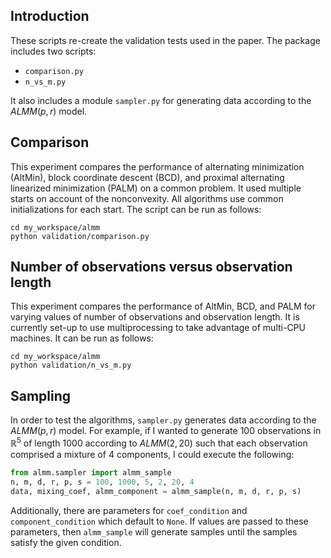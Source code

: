 ## Introduction

These scripts re-create the validation tests used in the paper. The package includes two scripts:

- `comparison.py`
- `n_vs_m.py`

It also includes a module `sampler.py` for generating data according to the $`ALMM(p, r)`$ model.

## Comparison

This experiment compares the performance of alternating minimization (AltMin), block coordinate descent (BCD), and 
proximal alternating linearized minimization (PALM) on a common problem. It used multiple starts on account of the 
nonconvexity. All algorithms use common initializations for each start. The script can be run as follows:

```
cd my_workspace/almm
python validation/comparison.py
```

## Number of observations versus observation length

This experiment compares the performance of AltMin, BCD, and PALM for varying values of number of observations and 
observation length. It is currently set-up to use multiprocessing to take advantage of multi-CPU machines. It can be run
as follows:

```
cd my_workspace/almm
python validation/n_vs_m.py
```

## Sampling

In order to test the algorithms, `sampler.py` generates data according to the $`ALMM(p, r)`$ model. For example, if I
wanted to generate $`100`$ observations in $`\mathbb{R}^5`$ of length $`1000`$ according to $`ALMM(2, 20)`$ such that
each observation comprised a mixture of $`4`$ components, I could execute the following:

```python
from almm.sampler import almm_sample
n, m, d, r, p, s = 100, 1000, 5, 2, 20, 4
data, mixing_coef, almm_component = almm_sample(n, m, d, r, p, s)
```

Additionally, there are parameters for `coef_condition` and `component_condition` which default to `None`. If values
are passed to these parameters, then `almm_sample` will generate samples until the samples satisfy the given condition.
